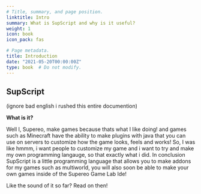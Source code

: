 ```yaml
---
# Title, summary, and page position.
linktitle: Intro
summary: What is SupScript and why is it useful?
weight: 1
icon: book
icon_pack: fas

# Page metadata.
title: Introduction
date: "2021-05-20T00:00:00Z"
type: book  # Do not modify.
---
```


## SupScript
(ignore bad english i rushed this entire documention)

**What is it?**

Well I, Supereo, make games because thats what I like doing! and games such as Minecraft have the ability to make plugins with java that you can use on servers to customize how the game looks, feels and works! So, I was like hmmm, i want people to customize my game and i want to try and make my own programming langauge, so that exactly what i did. In conclusion SupScript is a little programming language that allows you to make addons for my games such as multiworld, you will also soon be able to make your own games inside of the Supereo Game Lab Ide!


Like the sound of it so far? Read on then!



